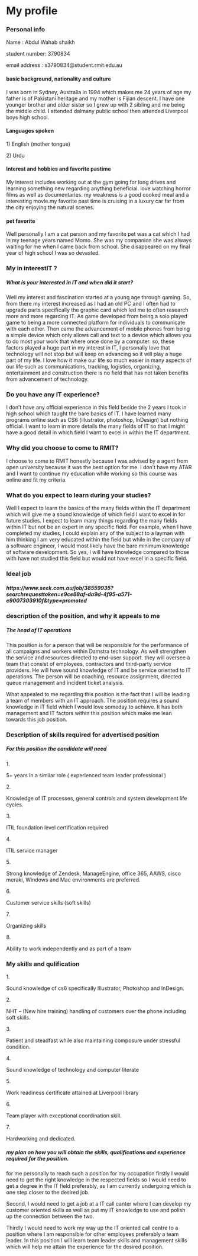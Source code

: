 <h1>My profile</h1>

<body><h3>Personal info</h3> 
<p>Name : Abdul Wahab shaikh</p>
<p>student number: 3790834</p>
<p>email address : s3790834@student.rmit.edu.au</p>
<p><h4>basic background, nationality and culture</p></h4>
<p>I was born in Sydney, Australia in 1994 which makes me 24 years of age my father is of Pakistani heritage and my mother is Fijian descent. I have one younger brother and older sister so I grew up with 2 sibling and me being the middle child. I attended dalmany public school then attended Liverpool boys high school. </p>
<p><h4>Languages spoken </p></h4>
<p>1) English  (mother tongue)</p>
<p>2) Urdu </p>
<p><h4>Interest and hobbies and favorite pastime </p></h4>
<p>My interest includes working out at the gym going for long drives and learning something new regarding anything beneficial. love watching horror films as well as documentaries. my weakness is a good cooked meal and a interesting movie.my favorite past time is cruising in a luxury car far from the city enjoying the natural scenes.</p>
<p><h4>pet favorite </p></h4>
Well personally I am a cat person and my favorite pet was a cat which I had in my teenage years named Momo. She was my companion she was always waiting for me when I came back from school. She disappeared on my final year of high school I was so devasted. </p></body>

<h3> My in interestIT ?</h3> 
<p><h5>What is your interested in IT and when did it start?</h5></p>

</P>Well my interest and fascination started at a young age through gaming. So, from there my interest increased as I had an old PC and I often had to upgrade parts specifically the graphic card which led me to often research more and more regarding IT. As game developed from being a solo played game to being a more connected platform for individuals to communicate with each other. Then came the advancement of mobile phones from being a simple device which only allows call and text to a device which allows you to do most your work that where once done by a computer. so, these factors played a huge part in my interest in IT, I personally love that technology will not stop but will keep on advancing so it will play a huge part of my life. I love how it make our life so much easier in many aspects of our life such as communications, tracking, logistics, organizing, entertainment and construction there is no field that has not taken benefits from advancement of technology.<P>

<h3><p>Do you have any IT experience?</p></h3>

I don’t have any official experience in this field beside the 2 years I took in high school which taught the bare basics of IT. I have learned many programs online such as CS6 (illustrator, photoshop, InDesign) but nothing official. I want to learn in more details the many fields of IT so that I might have a good detail in which field I want to excel in within the IT department.

<h3><p>Why did you choose to come to RMIT?</p></h3>

I choose to come to RMIT honestly because I was advised by a agent from open university because it was the best option for me. I don’t have my ATAR and I want to continue my education while working so this course was online and fit my criteria.

<h3><p>What do you expect to learn during your studies?</h3></p>

<p>Well I expect to learn the basics of the many fields within the IT department which will give me a sound knowledge of which field I want to excel in for future studies. I expect to learn many things regarding the many fields within IT but not be an expert in any specific field. For example, when I have completed my studies, I could explain any of the subject to a layman with him thinking I am very educated within the field but while in the company of a software engineer, I would most likely have the bare minimum knowledge of software development. So yes, I will have knowledge compared to those with have not studied this field but would not have excel in a specific field.</p>

<p><h3>Ideal job</h3></p>
<p><h5>https://www.seek.com.au/job/38559935?searchrequesttoken=e9ce88af-da9d-4f95-a571-e9007303910f&type=promoted</h5></p>

<h3><p>description of the position, and why it appeals to me</h3></p> 
<h5><p>The head of IT operations </h5></p>
<p>This position is for a person that will be responsible for the performance of all campaigns and workers within Damstra technology. As well strengthen the service and resources directed to end-user support. they will oversee a team that consist of employees, contractors and third-party service providers. He will have sound knowledge of IT and be service oriented to IT operations. The person will be coaching, resource assignment, directed queue management and incident ticket analysis.</p>
<p>What appealed to me regarding this position is the fact that I will be leading a team of members with an IT approach. The position requires a sound knowledge in IT field which I would love someday to achieve. It has both management and IT factors within this position which make me lean towards this job position.</p>

<h3><p>Description of skills required for advertised position</h3></p> 
<h5><p>For this position the candidate will need </h5></p>
1.	<p>5+ years in a similar role ( experienced team leader professional )</p>
2.	<p>Knowledge of IT processes, general controls and system development life cycles.</p>
3.	<p>ITIL foundation level certification required</p>
4.	<p>ITIL service manager </p>
5.	<p>Strong knowledge of Zendesk, ManageEngine, office 365, AAWS, cisco meraki, Windows and Mac environments are preferred.</p>
6.	<p>Customer service skills (soft skills)</p>
7.	<p>Organizing skills </p>
8.	<p>Ability to work independently and as part of a team</p>


<h3><p>My skills and qulification</h3></p>
1.	<p>Sound knowledge of cs6 specifically Illustrator, Photoshop and InDesign.</p>
2.	<p>NHT – (New hire training) handling of customers over the phone including soft skills.</p>
3.	<p>Patient and steadfast while also maintaining composure under stressful condition.</p>
4.	<p>Sound knowledge of technology and computer literate</p>
5.	<p>Work readiness certificate attained at Liverpool library</p>
6.	<p>Team player with exceptional coordination skill.</p>
7.	<p>Hardworking and dedicated.</p>



<h5><p>my plan on how you will obtain the skills, qualifications and experience required for the position.</h5></p>

<p>for me personally to reach such a position for my occupation firstly I would need to get the right knowledge in the respected fields so I would need to get a degree in the IT field preferably, as I am currently undergoing which is one step closer to the desired job.</p>
Second, I would need to get a job at a IT call canter where I can develop my customer oriented skills as well as put my IT knowledge to use and polish up the connection between the two.</p>
<p>Thirdly I would need to work my way up the IT oriented call centre to a position where I am responsible for other employees preferably a team leader. In this position I will learn team leader skills and management skills which will help me attain the experience for the desired position.</p>
